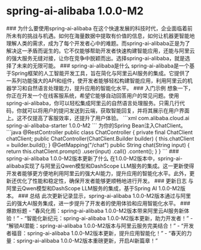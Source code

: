 # spring-ai-alibaba 1.0.0-M2
<p>### 为什么要使用spring-ai-alibaba 在这个快速发展的科技时代，企业面临着前所未有的挑战与机遇。如何在海量数据中提取有价值的信息，如何让机器更智能地理解人类的需求，成为了每个开发者心中的难题。而spring-ai-alibaba正是为了解决这一矛盾而诞生的。它不仅能够帮助开发者快速构建智能应用，还能与阿里云的强大服务无缝对接，让你在竞争中脱颖而出。选择spring-ai-alibaba，就是选择了未来的无限可能。 ### spring-ai-alibaba是什么 spring-ai-alibaba是一个基于Spring框架的人工智能开发工具，旨在简化与阿里云AI服务的集成。它提供了一系列功能强大的API和组件，使开发者能够轻松构建智能应用，利用阿里云的机器学习和自然语言处理能力，提升应用的智能化水平。 ### 入门示例 想象一下，你正在开发一个在线客服系统，希望它能够自动回答用户的常见问题。使用spring-ai-alibaba，你可以轻松集成阿里云的自然语言处理服务。只需几行代码，你就可以将用户的提问发送到云端，获取智能回复，并将其展示在用户界面上。这不仅提高了客服效率，还提升了用户体验。 ```xml com.alibaba.cloud.ai spring-ai-alibaba-starter 1.0.0-M2 ``` 为你的Spring Bean注入ChatClient。 ```java @RestController public class ChatController { private final ChatClient chatClient; public ChatController(ChatClient.Builder builder) { this.chatClient = builder.build(); } @GetMapping("/chat") public String chat(String input) { return this.chatClient.prompt() .user(input) .call() .content(); } } ``` ### spring-ai-alibaba 1.0.0-M2版本更新了什么 在1.0.0-M2版本中，spring-ai-alibaba实现了与阿里云Qwen模型和DashScope LLM服务的集成。这一更新使得开发者能够更方便地利用阿里云的强大AI能力，提升应用的智能化水平。此外，更新还优化了性能和稳定性，确保开发者能够更顺畅地进行开发。 ### 更新日志 与阿里云Qwen模型和DashScope LLM服务的集成，基于Spring AI 1.0.0-M2版本。 ### 总结 此次更新记录显示，spring-ai-alibaba 1.0.0-M2版本通过与阿里云的强大AI服务集成，进一步提升了开发者的使用体验和应用智能化水平。 ### 爆款标题 - &ldquo;春风化雨：spring-ai-alibaba 1.0.0-M2版本带来阿里云AI服务新体验！&rdquo; - &ldquo;智能化新纪元：spring-ai-alibaba 1.0.0-M2版本更新，助力开发者！&rdquo; - &ldquo;解锁AI潜能：spring-ai-alibaba 1.0.0-M2版本与阿里云服务完美结合！&rdquo; - &ldquo;开发者福音：spring-ai-alibaba 1.0.0-M2版本更新，提升应用智能化！&rdquo; - &ldquo;春天的力量：spring-ai-alibaba 1.0.0-M2版本重磅更新，开启AI新篇章！&rdquo;</p>